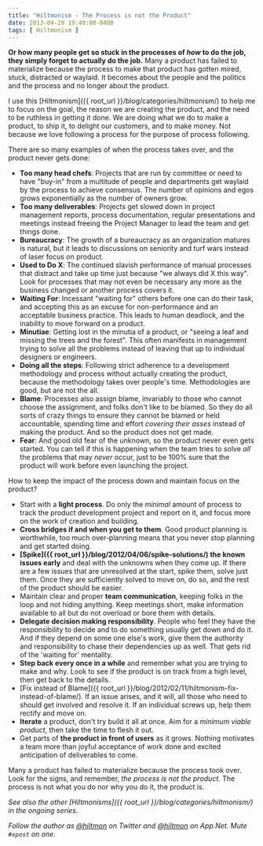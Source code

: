 ```yaml
---
title: "Hiltmonism - The Process is not the Product"
date: 2013-04-29 19:49:00-0400
tags: [ Hiltmonism ]
---
```


**Or how many people get so stuck in the processes of *how* to do the job, they simply forget to actually do the job.** Many a product has failed to materialize because the process to make that product has gotten mired, stuck, distracted or waylaid. It becomes about the people and the politics and the process and no longer about the product.

I use this [Hiltmonism]({{ root_url }}/blog/categories/hiltmonism/) to help me to focus on the goal, the reason we are creating the product, and the need to be ruthless in getting it done. We are doing what we do to make a product, to ship it, to delight our customers, and to make money. Not because we love following a process for the purpose of process following.

There are so many examples of when the process takes over, and the product never gets done:

- **Too many head chefs**: Projects that are run by committee or need to have "buy-in" from a multitude of people and departments get waylaid by the process to achieve consensus. The number of opinions and egos grows exponentially as the number of owners grow.
- **Too many deliverables**: Projects get slowed down in project management reports, process documentation, regular presentations and meetings instead freeing the Project Manager to lead the team and get things done.
- **Bureaucracy**: The growth of a bureaucracy as an organization matures is natural, but it leads to discussions on seniority and turf wars instead of laser focus on product.
- **Used to Do X**: The continued slavish performance of manual processes that distract and take up time just because "we always did X this way". Look for processes that may not even be necessary any more as the business changed or another process covers it. 
- **Waiting For**: Incessant "waiting for" others before one can do their task, and accepting this as an excuse for non-performance and an acceptable business practice. This leads to human deadlock, and the inability to move forward on a product.
- **Minutiae**: Getting lost in the minutia of a product, or "seeing a leaf and missing the trees and the forest". This often manifests in management trying to solve all the problems instead of leaving that up to individual designers or engineers.
- **Doing all the steps**: Following strict adherence to a development methodology and process without actually creating the product, because the methodology takes over people's time. Methodologies are good, but are not the all.
- **Blame**: Processes also assign blame, invariably to those who cannot  choose the assignment, and folks don't like to be blamed. So they do all sorts of crazy things to ensure they cannot be blamed or held accountable, spending time and effort *covering their asses* instead of making the product. And so the product does not get made.
- **Fear**: And good old fear of the unknown, so the product never even gets started. You can tell if this is happening when the team tries to solve *all* the problems that may *never* occur, just to be 100% sure that the product will work before even launching the project.

How to keep the impact of the process down and maintain focus on the product?

- Start with a **light process**. Do only the *minimal* amount of process to track the product development project and report on it, and focus more on the work of creation and building.
- **Cross bridges if and when you get to them**. Good product planning is worthwhile, too much over-planning means that you never stop planning and get started doing.
- **[Spike]({{ root_url }}/blog/2012/04/06/spike-solutions/) the known issues early** and deal with the unknowns when they come up. If there are a few issues that are unresolved at the start, spike them, solve just them. Once they are sufficiently solved to move on, do so, and the rest of the product should be easier.
- Maintain clear and proper **team communication**, keeping folks in the loop and not hiding anything. Keep meetings short, make information available to all but do not overload or bore them with details.
- **Delegate decision making responsibility**. People who feel they have the responsibility to decide and to do something usually get down and do it. And if they depend on some one else's work, give them the authority and responsibility to chase their dependencies up as well. That gets rid of the 'waiting for' mentality.
- **Step back every once in a while** and remember what you are trying to make and why. Look to see if the product is on track from a high level, then get back to the details.
- [Fix instead of Blame]({{ root_url }}/blog/2012/02/11/hiltmonism-fix-instead-of-blame/). If an issue arises, and it will, all those who need to should get involved and resolve it. If an individual screws up, help them rectify and move on.
- **Iterate** a product, don't try build it all at once. Aim for a *minimum viable product*, then take the time to flesh it out.
- Get parts of **the product in front of users** as it grows. Nothing motivates a team more than joyful acceptance of work done and excited anticipation of deliverables to come.

Many a product has failed to materialize because the process took over. Look for the signs, and remember, *the process is not the product*. The process is not what you do nor why you do it, the product is.

*See also the other [Hiltmonisms]({{ root_url }}/blog/categories/hiltmonism/) in the ongoing series.*

*Follow the author as [@hiltmon](https://twitter.com/hiltmon) on Twitter and [@hiltmon](http://alpha.app.net/hiltmon) on App.Net. Mute `#xpost` on one.*
